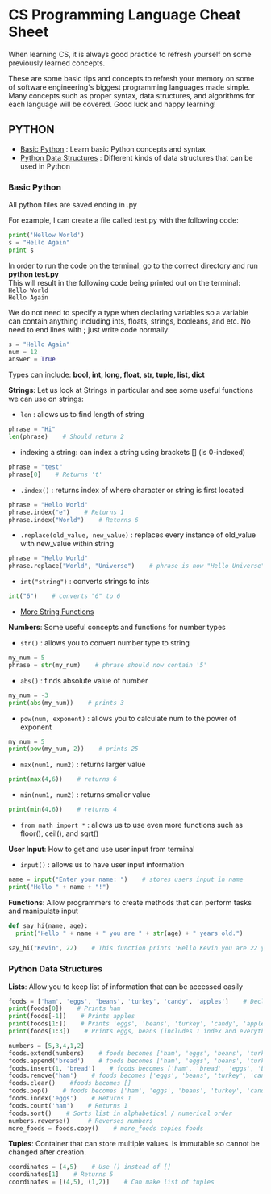 # CS Programming Language Cheat Sheet
When learning CS, it is always good practice to refresh yourself on some previously learned concepts.

These are some basic tips and concepts to refresh your memory on some of software engineering's biggest programming languages made simple. Many concepts such as proper syntax, data structures, and algorithms for each language will be covered. Good luck and happy learning!

## PYTHON
- [Basic Python](#basic-python) : Learn basic Python concepts and syntax
- [Python Data Structures](#python-data-structures) : Different kinds of data structures that can be used in Python

### Basic Python
All python files are saved ending in .py 

For example, I can create a file called test.py with the following code:
```python
print('Hellow World')
s = "Hello Again"
print s
```
In order to run the code on the terminal, go to the correct directory and run **python test.py**  
This will result in the following code being printed out on the terminal:  
`Hello World`  
`Hello Again`  

We do not need to specify a type when declaring variables so a variable can contain anything including ints, floats, strings, booleans, and etc. No need to end lines with **;** just write code normally:  
```python
s = "Hello Again"
num = 12
answer = True
```  
Types can include: **bool, int, long, float, str, tuple, list, dict**  

**Strings**: Let us look at Strings in particular and see some useful functions we can use on strings:  
- `len` : allows us to find length of string  
```python
phrase = "Hi"
len(phrase)    # Should return 2
```  
- indexing a string: can index a string using brackets [] (is 0-indexed)  
```python
phrase = "test"
phrase[0]    # Returns 't'
```  
- `.index()` : returns index of where character or string is first located  
```python
phrase = "Hello World"
phrase.index("e")    # Returns 1
phrase.index("World")    # Returns 6
```  
- `.replace(old_value, new_value)` : replaces every instance of old_value with new_value within string  
```python
phrase = "Hello World"
phrase.replace("World", "Universe")    # phrase is now "Hello Universe"
```  
- `int("string")` : converts strings to ints 
```python
int("6")    # converts "6" to 6
```  
- [More String Functions](https://www.w3schools.com/python/python_ref_string.asp)  
  
  
**Numbers**: Some useful concepts and functions for number types 
- `str()` : allows you to convert number type to string
```python
my_num = 5
phrase = str(my_num)    # phrase should now contain '5'
```  
- `abs()` : finds absolute value of number
```python
my_num = -3
print(abs(my_num))    # prints 3
```  
- `pow(num, exponent)` : allows you to calculate num to the power of exponent
```python
my_num = 5
print(pow(my_num, 2))    # prints 25
```  
- `max(num1, num2)` : returns larger value
```python
print(max(4,6))    # returns 6
```  
- `min(num1, num2)` : returns smaller value
```python
print(min(4,6))    # returns 4
```  
- `from math import *` : allows us to use even more functions such as floor(), ceil(), and sqrt()  
  
**User Input**: How to get and use user input from terminal
- `input()` : allows us to have user input information  
```python
name = input("Enter your name: ")    # stores users input in name
print("Hello " + name + "!")
```  

**Functions**: Allow programmers to create methods that can perform tasks and manipulate input
```python  
def say_hi(name, age):
  print("Hello " + name + " you are " + str(age) + " years old.")
  
say_hi("Kevin", 22)    # This function prints 'Hello Kevin you are 22 years old.'
```

### Python Data Structures
**Lists**: Allow you to keep list of information that can be accessed easily
```python
foods = ['ham', 'eggs', 'beans', 'turkey', 'candy', 'apples']    # Declares a list
print(foods[0])    # Prints ham
print(foods[-1])    # Prints apples
print(foods[1:])    # Prints 'eggs', 'beans', 'turkey', 'candy', 'apples'
print(foods[1:3])    # Prints eggs, beans (includes 1 index and everything up to but not including 3)

numbers = [5,3,4,1,2]
foods.extend(numbers)    # foods becomes ['ham', 'eggs', 'beans', 'turkey', 'candy', 'apples',5,3,4,1,2]  
foods.append('bread')    # foods becomes ['ham', 'eggs', 'beans', 'turkey', 'candy', 'apples', 'bread']  
foods.insert(1, 'bread')    # foods becomes ['ham', 'bread', 'eggs', 'beans', 'turkey', 'candy', 'apples'] 
foods.remove('ham')    # foods becomes ['eggs', 'beans', 'turkey', 'candy', 'apples'] 
foods.clear()    #foods becomes []
foods.pop()    # foods becomes ['ham', 'eggs', 'beans', 'turkey', 'candy']
foods.index('eggs')    # Returns 1
foods.count('ham')    # Returns 1
foods.sort()    # Sorts list in alphabetical / numerical order
numbers.reverse()     # Reverses numbers
more_foods = foods.copy()    # more_foods copies foods
```  

**Tuples**: Container that can store multiple values. Is immutable so cannot be changed after creation.  
```python
coordinates = (4,5)    # Use () instead of []
coordinates[1]    # Returns 5
coordinates = [(4,5), (1,2)]    # Can make list of tuples





